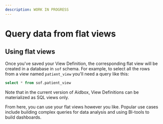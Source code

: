 ```yaml
---
description: WORK IN PROGRESS
---
```


# Query data from flat views

## Using flat views

Once you've saved your View Definition, the corresponding flat view will be created in a database in `sof` schema. For example, to select all the rows from a view named `patient_view` you'll need a query like this:

```sql
select * from sof.patient_view
```

Note that in the current version of Aidbox, View Definitions can be materialized as SQL views only.

From here, you can use your flat views however you like. Popular use cases include building complex queries for data analysis and using BI-tools to build dashboards.
